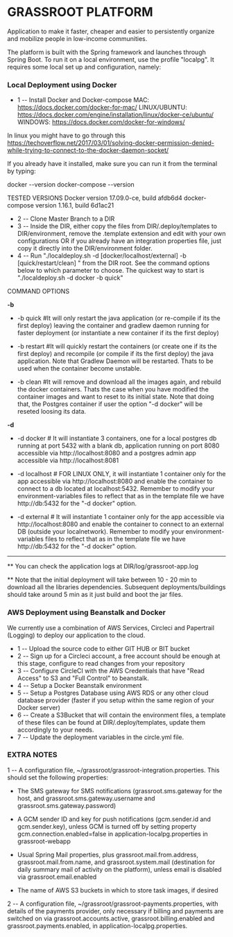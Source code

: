 # GRASSROOT PLATFORM

Application to make it faster, cheaper and easier to persistently organize and mobilize people in low-income communities.

The platform is built with the Spring framework and launches through Spring Boot. To run it on a local environment, use
the profile "localpg". It requires some local set up and configuration, namely:

### Local Deployment using Docker ###

* 1 -- Install Docker and Docker-compose
MAC: https://docs.docker.com/docker-for-mac/
LINUX/UBUNTU: https://docs.docker.com/engine/installation/linux/docker-ce/ubuntu/
WINDOWS: https://docs.docker.com/docker-for-windows/

In linux you might have to go through this https://techoverflow.net/2017/03/01/solving-docker-permission-denied-while-trying-to-connect-to-the-docker-daemon-socket/

If you already have it installed, make sure you can run it from the terminal by typing:

docker --version
docker-compose --version

TESTED VERSIONS
Docker version 17.09.0-ce, build afdb6d4
docker-compose version 1.16.1, build 6d1ac21

* 2 -- Clone Master Branch to a DIR
* 3 -- Inside the DIR, either copy  the files from DIR/.deploy/templates to DIR/environment, remove the .template extension and edit with your own configurations OR if you already have an integration properties file, just copy it directly into the DIR/environment folder.
* 4 -- Run "./localdeploy.sh -d [docker/localhost/external] -b [quick/restart/clean] " from the DIR root. See the command options below to which parameter to choose. The quickest way to start is "./localdeploy.sh -d docker -b quick"

COMMAND OPTIONS

**-b**


* -b quick #It will only restart the java application (or re-compile if its the first deploy) leaving the container and gradlew daemon running for faster deployment (or instantiate a new container if its the first deploy)

* -b restart #It will quickly restart the containers (or create one if its the first deploy) and recompile (or compile if its the first deploy) the java application. Note that Gradlew Daemon will be restarted. Thats to be used when the container become unstable.

* -b clean #It will remove and download all the images again, and rebuild the docker containers. Thats the case when you have modified the container images and want to reset to its initial state. Note that doing that, the Postgres container if user the option "-d docker" will be reseted loosing its data.

**-d**
* -d docker  # It will instantiate 3 containers, one for a local postgres db running at port 5432 with a blank db, application running on port 8080 accessible via http://localhost:8080 and a postgres admin app accessible via http://localhost:8081

* -d localhost # FOR LINUX ONLY, it will instantiate 1 container only for the app accessible via http://localhost:8080 and enable the container to connect to a db located at localhost:5432. Remember to modify your environment-variables files to reflect that as in the template file we have http://db:5432 for the "-d docker" option.

* -d external # It will instantiate 1 container only for the app accessible via http://localhost:8080 and enable the container to connect to an external DB (outside your localnetwork). Remember to modify your environment-variables files to reflect that as in the template file we have http://db:5432 for the "-d docker" option.

-----------------

** You can check the application logs at DIR/log/grassroot-app.log

** Note that the initial deployment will take between 10 - 20 min to download all the libraries dependencies. Subsequent deployments/buildings should take around 5 min as it just build and boot the jar files.


### AWS Deployment using Beanstalk and Docker ###

We currently use a combination of AWS Services, Circleci and Papertrail (Logging) to deploy our application to the cloud.

* 1 -- Upload the source code to either GIT HUB or BIT bucket
* 2 -- Sign up for a Circleci account, a free account should be enough at this stage, configure to read changes from your repository
* 3 -- Configure CircleCI with the AWS Credentials that have "Read Access" to S3 and "Full Control" to beanstalk.
* 4 -- Setup a Docker Beanstalk environment
* 5 -- Setup a Postgres Database using AWS RDS or any other cloud database provider (faster if you setup within the same region of your Docker server)
* 6 -- Create a S3Bucket that will contain the environment files, a template of these files can be found at DIR/.deploy/templates, update them accordingly to your needs.
* 7 -- Update the deployment variables in the circle.yml file.


### EXTRA NOTES ###

1 -- A configuration file, ~/grassroot/grassroot-integration.properties. This should set the following properties:

* The SMS gateway for SMS notifications (grassroot.sms.gateway for the host, and grassroot.sms.gateway.username and
grassroot.sms.gateway.password)

* A GCM sender ID and key for push notifications (gcm.sender.id and gcm.sender.key), unless GCM is turned off by setting
property gcm.connection.enabled=false in application-localpg.properties in grassroot-webapp

* Usual Spring Mail properties, plus grassroot.mail.from.address, grassroot.mail.from.name, and grassroot.system.mail
(destination for daily summary mail of activity on the platform), unless email is disabled via grassroot.email.enabled

* The name of AWS S3 buckets in which to store task images, if desired

2 -- A configuration file, ~/grassroot/grassroot-payments.properties, with details of the payments provider, only
necessary if billing and payments are switched on via grassroot.accounts.active, grassroot.billing.enabled and
grassroot.payments.enabled, in application-localpg.properties.
